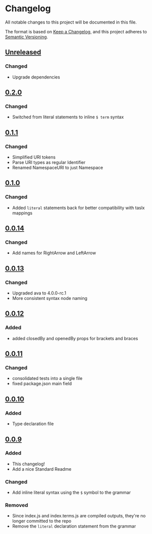 # Changelog

All notable changes to this project will be documented in this file.

The format is based on [Keep a Changelog](https://keepachangelog.com/en/1.0.0/), and this project adheres to [Semantic Versioning](https://semver.org/spec/v2.0.0.html).

## [Unreleased]

### Changed

- Upgrade dependencies

## [0.2.0]

### Changed

- Switched from literal statements to inline `$ term` syntax

## [0.1.1]

### Changed

- Simplified URI tokens
- Parse URI types as regular Identifier
- Renamed NamespaceURI to just Namespace

## [0.1.0]

### Changed

- Added `literal` statements back for better compatibility with taslx mappings

## [0.0.14]

### Changed

- Add names for RightArrow and LeftArrow

## [0.0.13]

### Changed

- Upgraded ava to 4.0.0-rc.1
- More consistent syntax node naming

## [0.0.12]

### Added

- added closedBy and openedBy props for brackets and braces

## [0.0.11]

### Changed

- consolidated tests into a single file
- fixed package.json main field

## [0.0.10]

### Added

- Type declaration file

## [0.0.9]

### Added

- This changelog!
- Add a nice Standard Readme

### Changed

- Add inline literal syntax using the `$` symbol to the grammar

### Removed

- Since index.js and index.terms.js are compiled outputs, they're no longer committed to the repo
- Remove the `literal` declaration statement from the grammar

[unreleased]: https://github.com/underlay/lezer-tasl/compare/v0.2.0...HEAD
[0.2.0]: https://github.com/underlay/lezer-tasl/compare/v0.2.0
[0.1.1]: https://github.com/underlay/lezer-tasl/compare/v0.1.1
[0.1.0]: https://github.com/underlay/lezer-tasl/compare/v0.1.0
[0.0.14]: https://github.com/underlay/lezer-tasl/compare/v0.0.14
[0.0.13]: https://github.com/underlay/lezer-tasl/compare/v0.0.13
[0.0.12]: https://github.com/underlay/lezer-tasl/compare/v0.0.12
[0.0.11]: https://github.com/underlay/lezer-tasl/compare/v0.0.11
[0.0.10]: https://github.com/underlay/lezer-tasl/compare/v0.0.10
[0.0.9]: https://github.com/underlay/lezer-tasl/compare/v0.0.9
